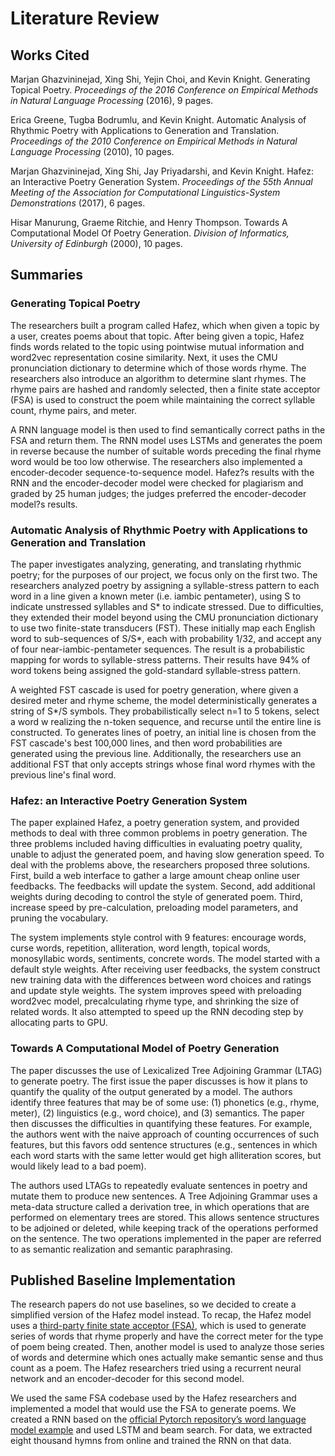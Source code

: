 # Literature Review

## Works Cited

Marjan Ghazvininejad, Xing Shi, Yejin Choi, and Kevin Knight. Generating Topical Poetry. *Proceedings of the 2016 Conference on Empirical Methods in Natural Language Processing* (2016), 9 pages.

Erica Greene, Tugba Bodrumlu, and Kevin Knight. Automatic Analysis of Rhythmic Poetry with Applications to Generation and Translation. *Proceedings of the 2010 Conference on Empirical Methods in Natural Language Processing* (2010), 10 pages.

Marjan Ghazvininejad, Xing Shi, Jay Priyadarshi, and Kevin Knight. Hafez: an Interactive Poetry Generation System. *Proceedings of the 55th Annual Meeting of the Association for Computational Linguistics-System Demonstrations* (2017), 6 pages.

Hisar Manurung, Graeme Ritchie, and Henry Thompson. Towards A Computational Model Of Poetry Generation. *Division of Informatics, University of Edinburgh* (2000), 10 pages.

## Summaries 

### Generating Topical Poetry

The researchers built a program called Hafez, which when given a topic by a user, creates poems about that topic. After being given a topic, Hafez finds words related to the topic using pointwise mutual information and word2vec representation cosine similarity. Next, it uses the CMU pronunciation dictionary to determine which of those words rhyme. The researchers also introduce an algorithm to determine slant rhymes. The rhyme pairs are hashed and randomly selected, then a finite state acceptor (FSA) is used to construct the poem while maintaining the correct syllable count, rhyme pairs, and meter. 

A RNN language model is then used to find semantically correct paths in the FSA and return them. The RNN model uses LSTMs and generates the poem in reverse because the number of suitable words preceding the final rhyme word would be too low otherwise. The researchers also implemented a encoder-decoder sequence-to-sequence model. Hafez?s results with the RNN and the encoder-decoder model were checked for plagiarism and graded by 25 human judges; the judges preferred the encoder-decoder model?s results.

### Automatic Analysis of Rhythmic Poetry with Applications to Generation and Translation

The paper investigates analyzing, generating, and translating rhythmic poetry; for the purposes of our project, we focus only on the first two. The researchers analyzed poetry by assigning a syllable-stress pattern to each word in a line given a known meter (i.e. iambic pentameter), using S to indicate unstressed syllables and S* to indicate stressed. Due to difficulties, they extended their model beyond using the CMU pronunciation dictionary to use two  finite-state transducers (FST). These initially map each English word to sub-sequences of S/S*, each with probability 1/32, and accept any of four near-iambic-pentameter sequences. The result is a probabilistic mapping for words to syllable-stress patterns. Their results have 94\% of word tokens being assigned the gold-standard syllable-stress pattern.

A weighted FST cascade is used for poetry generation, where given a desired meter and rhyme scheme, the model deterministically generates a string of S*/S symbols. They probabilistically select n=1 to 5 tokens, select a word w realizing the n-token sequence, and recurse until the entire line is constructed. To generates lines of poetry, an initial line is chosen from the FST cascade's best 100,000 lines, and then word probabilities are generated using the previous line. Additionally, the researchers use an additional FST that only accepts strings whose final word rhymes with the previous line's final word. 

### Hafez: an Interactive Poetry Generation System

The paper explained Hafez, a poetry generation system, and provided methods to deal with three common problems in poetry generation. The three problems included having difficulties in evaluating poetry quality, unable to adjust the generated poem, and having slow generation speed. To deal with the problems above, the researchers proposed three solutions. First, build a web interface to gather a large amount cheap online user feedbacks. The feedbacks will update the system. Second, add additional weights during decoding to control the style of generated poem. Third, increase speed by pre-calculation, preloading model parameters, and pruning the vocabulary. 

The system implements style control with 9 features: encourage words, curse words, repetition, alliteration, word length, topical words, monosyllabic words, sentiments, concrete words. The model started with a default style weights. After receiving user feedbacks, the system construct new training data with the differences between word choices and ratings and update style weights. The system improves speed with preloading word2vec model, precalculating rhyme type, and shrinking the size of related words. It also attempted to speed up the RNN decoding step by allocating parts to GPU. 

### Towards A Computational Model of Poetry Generation

The paper discusses the use of Lexicalized Tree Adjoining Grammar (LTAG) to generate poetry. The first issue the paper discusses is how it plans to quantify the quality of the output generated by a model. The authors identify three features that may be of some use: (1) phonetics (e.g., rhyme, meter), (2) linguistics (e.g., word choice), and (3) semantics. The paper then discusses the difficulties in quantifying these features. For example, the authors went with the naive approach of counting occurrences of such features, but this favors odd sentence structures (e.g., sentences in which each word starts with the same letter would get high alliteration scores, but would likely lead to a bad poem).

The authors used LTAGs to repeatedly evaluate sentences in poetry and mutate them to produce new sentences. A Tree Adjoining Grammar uses a meta-data structure called a derivation tree, in which operations that are performed on elementary trees are stored. This allows sentence structures to be adjoined or deleted, while keeping track of the operations performed on the sentence. The two operations implemented in the paper are referred to as semantic realization and semantic paraphrasing.

## Published Baseline Implementation

The research papers do not use baselines, so we decided to create a simplified version of the Hafez model instead. To recap, the Hafez model uses a [third-party finite state acceptor (FSA)](https://github.com/Marjan-GH/Topical_poetry), which is used to generate series of words that rhyme properly and have the correct meter for the type of poem being created. Then, another model is used to analyze those series of words and determine which ones actually make semantic sense and thus count as a poem. The Hafez researchers tried using a recurrent neural network and an encoder-decoder for this second model. 

We used the same FSA codebase used by the Hafez researchers and implemented a model that would use the FSA to generate poems. We created a RNN based on the [official Pytorch repository’s word language model example](https://github.com/pytorch/examples/tree/master/word_language_model) and used LSTM and beam search. For data, we extracted eight thousand hymns from online and trained the RNN on that data.